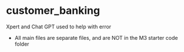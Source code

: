 # customer_banking

Xpert and Chat GPT used to help with error
* All main files are separate files, and are NOT in the M3 starter code folder
